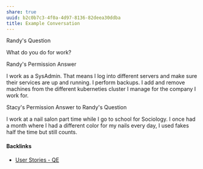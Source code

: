 ```yaml
---
share: true
uuid: b2c0b7c3-4f0a-4d97-8136-82deea30ddba
title: Example Conversation
---
```

Randy's Question

What do you do for work?

Randy's Permission Answer

I work as a SysAdmin. That means I log into different servers and make sure their services are up and running. I perform backups. I add and remove machines from the different kuberneties cluster I manage for the company I work for.

Stacy's Permission Answer to Randy's Question

I work at a nail salon part time while I go to school for Sociology. I once had a month where I had a different color for my nails every day, I used fakes half the time but still counts.

#### Backlinks

* [User Stories - QE](/f137b314-579f-42ab-8be5-1c72bf9ebcd9)